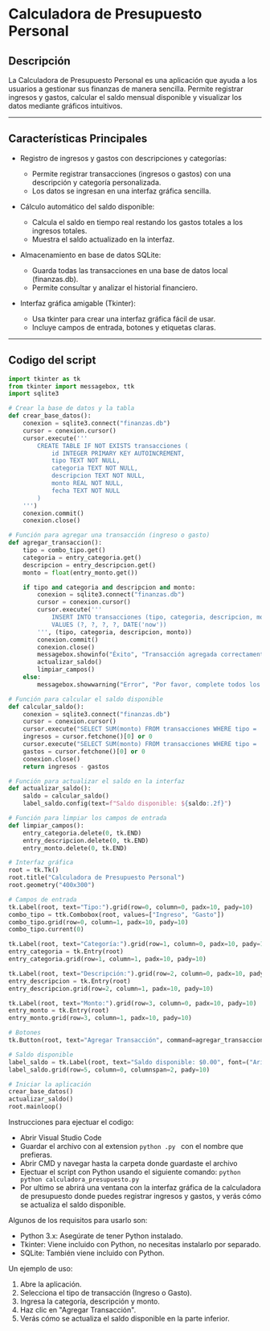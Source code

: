 # Calculadora de Presupuesto Personal

## Descripción
La Calculadora de Presupuesto Personal es una aplicación que ayuda a los usuarios a gestionar sus finanzas de manera sencilla. Permite registrar ingresos y gastos, calcular el saldo mensual disponible y visualizar los datos mediante gráficos intuitivos. 

---

## Características Principales
- Registro de ingresos y gastos con descripciones y categorías:
    - Permite registrar transacciones (ingresos o gastos) con una descripción y categoría personalizada.
    - Los datos se ingresan en una interfaz gráfica sencilla.

- Cálculo automático del saldo disponible:
    - Calcula el saldo en tiempo real restando los gastos totales a los ingresos totales.
    - Muestra el saldo actualizado en la interfaz.

- Almacenamiento en base de datos SQLite:
    - Guarda todas las transacciones en una base de datos local (finanzas.db).
    - Permite consultar y analizar el historial financiero.

- Interfaz gráfica amigable (Tkinter):
    - Usa tkinter para crear una interfaz gráfica fácil de usar.
    - Incluye campos de entrada, botones y etiquetas claras.

---
## Codigo del script
```python
import tkinter as tk
from tkinter import messagebox, ttk
import sqlite3

# Crear la base de datos y la tabla
def crear_base_datos():
    conexion = sqlite3.connect("finanzas.db")
    cursor = conexion.cursor()
    cursor.execute('''
        CREATE TABLE IF NOT EXISTS transacciones (
            id INTEGER PRIMARY KEY AUTOINCREMENT,
            tipo TEXT NOT NULL,
            categoria TEXT NOT NULL,
            descripcion TEXT NOT NULL,
            monto REAL NOT NULL,
            fecha TEXT NOT NULL
        )
    ''')
    conexion.commit()
    conexion.close()

# Función para agregar una transacción (ingreso o gasto)
def agregar_transaccion():
    tipo = combo_tipo.get()
    categoria = entry_categoria.get()
    descripcion = entry_descripcion.get()
    monto = float(entry_monto.get())

    if tipo and categoria and descripcion and monto:
        conexion = sqlite3.connect("finanzas.db")
        cursor = conexion.cursor()
        cursor.execute('''
            INSERT INTO transacciones (tipo, categoria, descripcion, monto, fecha)
            VALUES (?, ?, ?, ?, DATE('now'))
        ''', (tipo, categoria, descripcion, monto))
        conexion.commit()
        conexion.close()
        messagebox.showinfo("Éxito", "Transacción agregada correctamente.")
        actualizar_saldo()
        limpiar_campos()
    else:
        messagebox.showwarning("Error", "Por favor, complete todos los campos.")

# Función para calcular el saldo disponible
def calcular_saldo():
    conexion = sqlite3.connect("finanzas.db")
    cursor = conexion.cursor()
    cursor.execute("SELECT SUM(monto) FROM transacciones WHERE tipo = 'Ingreso'")
    ingresos = cursor.fetchone()[0] or 0
    cursor.execute("SELECT SUM(monto) FROM transacciones WHERE tipo = 'Gasto'")
    gastos = cursor.fetchone()[0] or 0
    conexion.close()
    return ingresos - gastos

# Función para actualizar el saldo en la interfaz
def actualizar_saldo():
    saldo = calcular_saldo()
    label_saldo.config(text=f"Saldo disponible: ${saldo:.2f}")

# Función para limpiar los campos de entrada
def limpiar_campos():
    entry_categoria.delete(0, tk.END)
    entry_descripcion.delete(0, tk.END)
    entry_monto.delete(0, tk.END)

# Interfaz gráfica
root = tk.Tk()
root.title("Calculadora de Presupuesto Personal")
root.geometry("400x300")

# Campos de entrada
tk.Label(root, text="Tipo:").grid(row=0, column=0, padx=10, pady=10)
combo_tipo = ttk.Combobox(root, values=["Ingreso", "Gasto"])
combo_tipo.grid(row=0, column=1, padx=10, pady=10)
combo_tipo.current(0)

tk.Label(root, text="Categoría:").grid(row=1, column=0, padx=10, pady=10)
entry_categoria = tk.Entry(root)
entry_categoria.grid(row=1, column=1, padx=10, pady=10)

tk.Label(root, text="Descripción:").grid(row=2, column=0, padx=10, pady=10)
entry_descripcion = tk.Entry(root)
entry_descripcion.grid(row=2, column=1, padx=10, pady=10)

tk.Label(root, text="Monto:").grid(row=3, column=0, padx=10, pady=10)
entry_monto = tk.Entry(root)
entry_monto.grid(row=3, column=1, padx=10, pady=10)

# Botones
tk.Button(root, text="Agregar Transacción", command=agregar_transaccion).grid(row=4, column=0, columnspan=2, pady=10)

# Saldo disponible
label_saldo = tk.Label(root, text="Saldo disponible: $0.00", font=("Arial", 12))
label_saldo.grid(row=5, column=0, columnspan=2, pady=10)

# Iniciar la aplicación
crear_base_datos()
actualizar_saldo()
root.mainloop()
```
Instrucciones para ejectuar el codigo:
- Abrir Visual Studio Code
- Guardar el archivo con al extension ```python .py ``` con el nombre que prefieras.
- Abrir CMD y navegar hasta la carpeta donde guardaste el archivo
- Ejectuar el script con Python usando el siguiente comando: ```python python calculadora_presupuesto.py```
- Por ultimo se abrirá una ventana con la interfaz gráfica de la calculadora de presupuesto donde puedes registrar ingresos y gastos, y verás cómo se actualiza el saldo disponible.

Algunos de los requisitos para usarlo son:
- Python 3.x: Asegúrate de tener Python instalado.
- Tkinter: Viene incluido con Python, no necesitas instalarlo por separado.
- SQLite: También viene incluido con Python.

Un ejemplo de uso:
1. Abre la aplicación.
2. Selecciona el tipo de transacción (Ingreso o Gasto).
3. Ingresa la categoría, descripción y monto.
4. Haz clic en "Agregar Transacción".
5. Verás cómo se actualiza el saldo disponible en la parte inferior.
